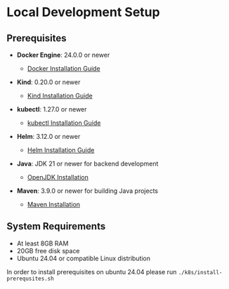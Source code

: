 # Local Development Setup

## Prerequisites

- **Docker Engine**: 24.0.0 or newer
    - [Docker Installation Guide](https://docs.docker.com/engine/install/ubuntu/#install-using-the-repository)

- **Kind**: 0.20.0 or newer
    - [Kind Installation Guide](https://kind.sigs.k8s.io/docs/user/quick-start/#installation)

- **kubectl**: 1.27.0 or newer
    - [kubectl Installation Guide](https://kubernetes.io/docs/tasks/tools/install-kubectl/)

- **Helm**: 3.12.0 or newer
    - [Helm Installation Guide](https://helm.sh/docs/intro/install/)

- **Java**: JDK 21 or newer for backend development
    - [OpenJDK Installation](https://openjdk.org/install/)

- **Maven**: 3.9.0 or newer for building Java projects
  - [Maven Installation](https://maven.apache.org/download.cgi)

## System Requirements

- At least 8GB RAM
- 20GB free disk space
- Ubuntu 24.04 or compatible Linux distribution

In order to install prerequisites on ubuntu 24.04 please run
`./k8s/install-prerequsites.sh`